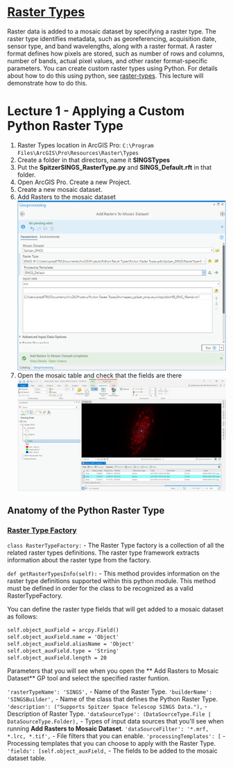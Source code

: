 # [Raster Types](https://desktop.arcgis.com/en/arcmap/10.3/manage-data/raster-and-images/what-is-a-raster-type.htm)
Raster data is added to a mosaic dataset by specifying a raster type. The raster type identifies metadata, such as georeferencing, acquisition date, sensor type, and band wavelengths, along with a raster format. A raster format defines how pixels are stored, such as number of rows and columns, number of bands, actual pixel values, and other raster format-specific parameters. 
You can create custom raster types using Python. For details about how to do this using python, see [raster-types](https://github.com/Esri/raster-types/wiki). This lecture will demonstrate how to do this.

# Lecture 1 - Applying a Custom Python Raster Type
1. Raster Types location in ArcGIS Pro: ```C:\Program Files\ArcGIS\Pro\Resources\Raster\Types```
2. Create a folder in that directors, name it **SINGSTypes**
3. Put the **SpitzerSINGS_RasterType.py** and **SINGS_Default.rft** in that folder.
4. Open ArcGIS Pro. Create a new Project.
5. Create a new mosaic dataset.
6. Add Rasters to the mosaic dataset
![](https://github.com/gbrunner/developing-with-imagery/blob/master/Supplemental/RasterTypes/SINGS_RasterType.png?raw=true)
7. Open the mosaic table and check that the fields are there
![](https://github.com/gbrunner/developing-with-imagery/blob/master/Supplemental/RasterTypes/SINGS_Mosaic.png?raw=true)

## Anatomy of the Python Raster Type

### [Raster Type Factory](https://github.com/Esri/raster-types/wiki/RasterTypeFactory-API)

```class RasterTypeFactory:``` - The Raster Type factory is a collection of all the related raster types definitions. The raster type framework extracts information about the raster type from the factory.

```def getRasterTypesInfo(self):``` - This method provides information on the raster type definitions supported within this python module. This method must be defined in order for the class to be recognized as a valid RasterTypeFactory.

You can define the raster type fields that will get added to a mosaic dataset as follows:
```
self.object_auxField = arcpy.Field()
self.object_auxField.name = 'Object'
self.object_auxField.aliasName = 'Object'
self.object_auxField.type = 'String'
self.object_auxField.length = 20
```

Parameters that you will see when you open the ** Add Rasters to Mosaic Dataset** GP tool and select the specified raster funtion.

```'rasterTypeName': 'SINGS',``` - Name of the Raster Type.
```'builderName': 'SINGSBuilder',``` - Name of the class that defines the Python Raster Type.
```'description': ("Supports Spitzer Space Telescop SINGS Data."),``` - Description of Raster Type.
```'dataSourceType': (DataSourceType.File | DataSourceType.Folder),``` - Types of input data sources that you'll see when running **Add Rasters to Mosaic Dataset**.
```'dataSourceFilter': '*.mrf, *.lrc, *.tif',``` - File filters that you can enable.
```'processingTemplates': [``` - Processing templates that you can choose to apply with the Raster Type.
```'fields': [self.object_auxField,``` - The fields to be added to the mosaic dataset table.

